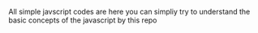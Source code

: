 All simple javscript codes are here you can simpliy try to understand the basic concepts of the javascript by this repo
